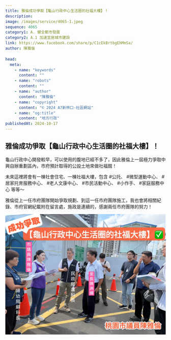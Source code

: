 ```yaml
---
title: 雅倫成功爭取【龜山行政中心生活圈的社福大樓】！
description:
image: /images/service/4065-1.jpeg
sequence: 4065
category1: A. 健全都市發展
category2: A.1 加速宜居城市建設
link: https://www.facebook.com/share/p/C1cEkBrtbgEhMmSa/
author: 陳雅倫

head:
  meta:
    - name: "keywords"
      content: ""
    - name: "robots"
      content: ""
    - name: "author"
      content: "陳雅倫"
    - name: "copyright"
      content: "© 2024 A7新林口-社區網站"
    - name: "og:title"
      content: "地方行政"
publishedAt: 2024-10-17
---
```


## 雅倫成功爭取【龜山行政中心生活圈的社福大樓】！

龜山行政中心開發較早，可以使用的腹地已經不多了，因此雅倫上一屆極力爭取中興自辦重劃區內，市府預計取得的公設土地來做社福館！

未來這裡將會有一棟社會住宅、一棟社福大樓，包含 #公托、 #微型運動中心、 #居家托育服務中心、 #老人文康中心、 #市民活動中心、 #小作手、 #家庭服務中心 等等～

雅倫從上一任市府團隊開始爭取規劃、到這一任市府團隊施工，我也會將相關紀錄、市府官網紀載附在留言處，施政是連續的，感謝兩任市府團隊的努力！

![s4065-1.jpeg](/images/service/s4065-1.jpeg)
